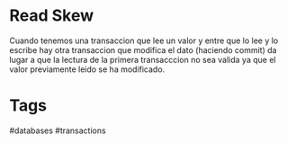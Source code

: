 # Read Skew
Cuando tenemos una transaccion que lee un valor y entre que lo lee y lo escribe hay otra transaccion que modifica el dato (haciendo commit) da lugar a que la lectura de la primera transacccion no sea valida ya que el valor previamente leido se ha modificado.

# Tags
#databases #transactions 